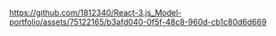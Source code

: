 https://github.com/1812340/React-3.js_Model-portfolio/assets/75122165/b3afd040-0f5f-48c8-960d-cb1c80d6d669

